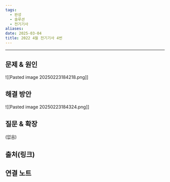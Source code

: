 ```yaml
---
tags:
  - 완성
  - 솔루션
  - 전기기사
aliases: 
date: 2025-03-04
title: 2022 4월 전기기사 4번
---
```

---

## 문제 & 원인

![[Pasted image 20250223184218.png]]

## 해결 방안

![[Pasted image 20250223184324.png]]

## 질문 & 확장

(없음)

## 출처(링크)


## 연결 노트

